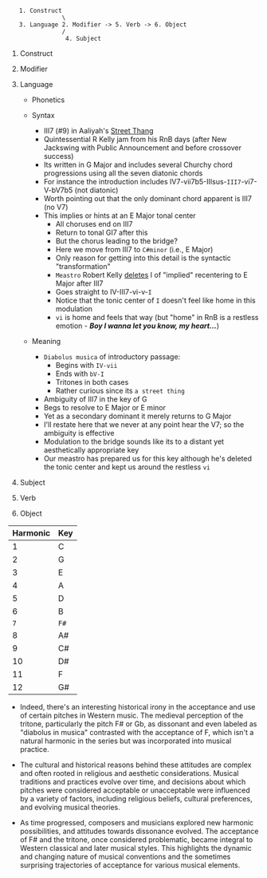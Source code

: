 ```
   1. Construct
               \
   3. Language 2. Modifier -> 5. Verb -> 6. Object
               /
                4. Subject
```

1. Construct
2. Modifier
3. Language
   - Phonetics
   - Syntax
     - III7 (#9) in Aaliyah's [Street Thang](https://www.youtube.com/watch?v=uii0nGTVLsI)
     - Quintessential R Kelly jam from his RnB days (after New Jackswing with Public Announcement and before crossover success)
     - Its written in G Major and includes several Churchy chord progressions using all the seven diatonic chords
     - For instance the introduction includes IV7-vii7b5-IIIsus-`III7`-vi7-V-bV7b5 (not diatonic)
     - Worth pointing out that the only dominant chord apparent is III7 (no V7)
     - This implies or hints at an E Major tonal center
       - All choruses end on III7
       - Return to tonal GI7 after this
       - But the chorus leading to the bridge?
       - Here we move from III7 to `C#minor` (i.e., E Major)
       - Only reason for getting into this detail is the syntactic "transformation"
       - `Meastro` Robert Kelly [deletes](https://en.wikipedia.org/wiki/Ellipsis_(linguistics)) I of "implied" recentering to E Major after III7
       - Goes straight to IV-III7-vi-v-`I`
       - Notice that the tonic center of `I` doesn't feel like home in this modulation
       - `vi` is home and feels that way (but "home" in RnB is a restless emotion - ***Boy I wanna let you know, my heart...***)
   
   - Meaning
     - `Diabolus musica` of introductory passage:
       - Begins with `IV-vii`
       - Ends with `bV-I`
       - Tritones in both cases
       - Rather curious since its `a street thing`
     - Ambiguity of III7 in the key of G
     - Begs to resolve to E Major or E minor
     - Yet as a secondary dominant it merely returns to G Major
     - I'll restate here that we never at any point hear the V7; so the ambiguity is effective
     - Modulation to the bridge sounds like its to a distant yet aesthetically appropriate key
     - Our meastro has prepared us for this key although he's deleted the tonic center and kept us around the restless `vi`
     
5. Subject
6. Verb
7. Object

| Harmonic | Key |
|----------|-----|
| 1        | C   |
| 2        | G   |
| 3        | E   |
| 4        | A   |
| 5        | D   |
| 6        | B   |
| `7`       | `F#`  |
| 8        | A#  |
| 9        | C#  |
| 10       | D#  |
| 11       | F   |
| 12       | G#  |

   - Indeed, there's an interesting historical irony in the acceptance and use of certain pitches in Western music. The medieval perception of the tritone, particularly the pitch F# or Gb, as dissonant and even labeled as "diabolus in musica" contrasted with the acceptance of F, which isn't a natural harmonic in the series but was incorporated into musical practice.

   - The cultural and historical reasons behind these attitudes are complex and often rooted in religious and aesthetic considerations. Musical traditions and practices evolve over time, and decisions about which pitches were considered acceptable or unacceptable were influenced by a variety of factors, including religious beliefs, cultural preferences, and evolving musical theories.

   - As time progressed, composers and musicians explored new harmonic possibilities, and attitudes towards dissonance evolved. The acceptance of F# and the tritone, once considered problematic, became integral to Western classical and later musical styles. This highlights the dynamic and changing nature of musical conventions and the sometimes surprising trajectories of acceptance for various musical elements.
